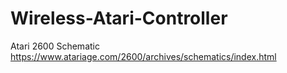 # Wireless-Atari-Controller

Atari 2600 Schematic https://www.atariage.com/2600/archives/schematics/index.html
